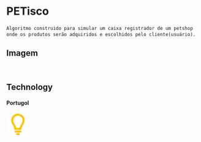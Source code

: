 # PETisco
    Algoritmo construido para simular um caixa registrador de um petshop
    onde os produtos serão adquiridos e escolhidos pelo cliente(usuário).

## Imagem
<img src="">

## Technology

#### Portugol
<img src="/assets/Portugol-Icon.png" width="60px">
